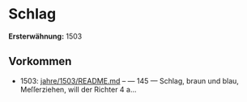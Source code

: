# Schlag

**Ersterwähnung:** 1503

## Vorkommen
- 1503: [jahre/1503/README.md](../jahre/1503/README.md) – — 145 —
Schlag, braun und blau, Meſſerziehen, will der Richter
4 a...
